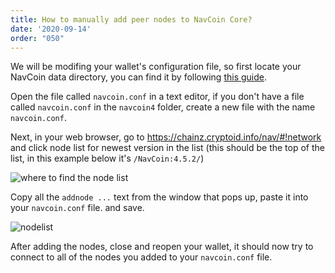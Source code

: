 ```yaml
---
title: How to manually add peer nodes to NavCoin Core?
date: '2020-09-14'
order: "050"
---
```

We will be modifing your wallet's configuration file, so first locate your NavCoin data directory, you can find it by following [this guide](./locate-your-data-directory).

Open the file called `navcoin.conf` in a text editor, if you don't have a file called `navcoin.conf` in the `navcoin4` folder, create a new file with the name `navcoin.conf`.

Next, in your web browser, go to https://chainz.cryptoid.info/nav/#!network and click node list for newest version in the list (this should be the top of the list, in this example below it's `/NavCoin:4.5.2/`)

![where to find the node list](/images/where-is-the-node-list.png)

Copy all the `addnode ...` text from the window that pops up, paste it into your `navcoin.conf` file. and save.

![nodelist](/images/node-list.png)

After adding the nodes, close and reopen your wallet, it should now try to connect to all of the nodes you added to your `navcoin.conf` file.
